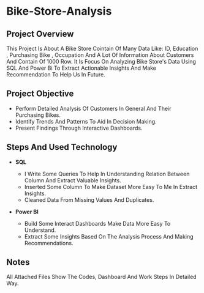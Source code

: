 # Bike-Store-Analysis

## Project Overview
This Project Is About A Bike Store Cointain Of Many Data Like: ID, Education , Purchasing Bike , Occupation And A Lot Of Information About Customers And Contain Of 1000 Row.
It Is Focus On Analyzing Bike Store's Data Using SQL And Power Bi To Extract Actionable Insights And Make Recommendation To Help Us In Future.


## Project Objective
- Perform Detailed Analysis Of Customers In General And Their Purchasing Bikes.
- Identify Trends And Patterns To Aid In Decision Making.
- Present Findings Through Interactive Dashboards.

## Steps And Used Technology
- **SQL**
  - I Write Some Queries To Help In Understanding Relation Between Column And Extract Valuable Insights.
  - Inserted Some Column To Make Dataset More Easy To Me In Extract Insights.
  - Cleaned Data From Missing Values And Duplicates.

- **Power BI**
  - Build Some Interact Dashboards Make Data More Easy To Understand. 
  - Extract Some Insights Based On The Analysis Process And Making Recommendations.

## Notes
All Attached Files Show The Codes, Dashboard And Work Steps In Detailed Way.
